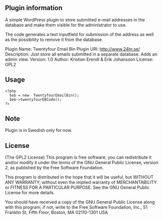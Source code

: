 ## Plugin information
A simple WordPress plugin to store submitted e-mail addresses in the database and make them visible for the administrator to use.

The code generates a text inputfield for submission of the address as well as the possibility to remove it from the database.

Plugin Name: Twentyfour Email Bin
Plugin URI: http://www.24hr.se/
Description: Just store all emails submitted in a separate database. Adds an admin view.
Version: 1.0
Author: Kristian Erendi & Erik Johansson
License: GPL2

## Usage
    <?php      
      $eb = new  TwentyfourEmailBin();
      $eb->twentyfourEBCode();
    ?>

## Note
Plugin is in Swedish only for now.

## License
(The GPL2 License)
This program is free software; you can redistribute it and/or modify
it under the terms of the GNU General Public License, version 2, as
published by the Free Software Foundation.

This program is distributed in the hope that it will be useful,
but WITHOUT ANY WARRANTY; without even the implied warranty of
MERCHANTABILITY or FITNESS FOR A PARTICULAR PURPOSE.  See the
GNU General Public License for more details.

You should have received a copy of the GNU General Public License
along with this program; if not, write to the Free Software
Foundation, Inc., 51 Franklin St, Fifth Floor, Boston, MA  02110-1301  USA